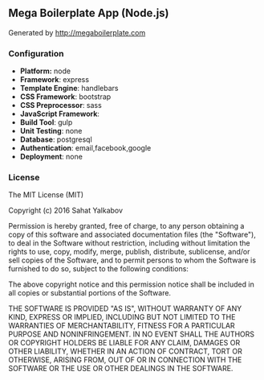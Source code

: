 ## Mega Boilerplate App (Node.js)

Generated by http://megaboilerplate.com

### Configuration
- **Platform:** node
- **Framework**: express
- **Template Engine**: handlebars
- **CSS Framework**: bootstrap
- **CSS Preprocessor**: sass
- **JavaScript Framework**: 
- **Build Tool**: gulp
- **Unit Testing**: none
- **Database**: postgresql
- **Authentication**: email,facebook,google
- **Deployment**: none

### License
The MIT License (MIT)

Copyright (c) 2016 Sahat Yalkabov

Permission is hereby granted, free of charge, to any person obtaining a copy of this software and associated documentation files (the "Software"), to deal in the Software without restriction, including without limitation the rights to use, copy, modify, merge, publish, distribute, sublicense, and/or sell copies of the Software, and to permit persons to whom the Software is furnished to do so, subject to the following conditions:

The above copyright notice and this permission notice shall be included in all copies or substantial portions of the Software.

THE SOFTWARE IS PROVIDED "AS IS", WITHOUT WARRANTY OF ANY KIND, EXPRESS OR IMPLIED, INCLUDING BUT NOT LIMITED TO THE WARRANTIES OF MERCHANTABILITY, FITNESS FOR A PARTICULAR PURPOSE AND NONINFRINGEMENT. IN NO EVENT SHALL THE AUTHORS OR COPYRIGHT HOLDERS BE LIABLE FOR ANY CLAIM, DAMAGES OR OTHER LIABILITY, WHETHER IN AN ACTION OF CONTRACT, TORT OR OTHERWISE, ARISING FROM, OUT OF OR IN CONNECTION WITH THE SOFTWARE OR THE USE OR OTHER DEALINGS IN THE SOFTWARE.